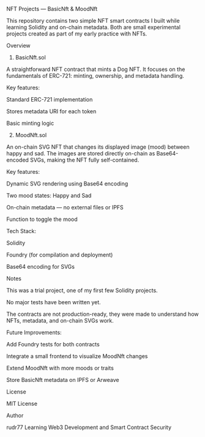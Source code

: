 NFT Projects — BasicNft & MoodNft

This repository contains two simple NFT smart contracts I built while learning Solidity and on-chain metadata.
Both are small experimental projects created as part of my early practice with NFTs.

Overview
1. BasicNft.sol

A straightforward NFT contract that mints a Dog NFT.
It focuses on the fundamentals of ERC-721: minting, ownership, and metadata handling.

Key features:

Standard ERC-721 implementation

Stores metadata URI for each token

Basic minting logic

2. MoodNft.sol

An on-chain SVG NFT that changes its displayed image (mood) between happy and sad.
The images are stored directly on-chain as Base64-encoded SVGs, making the NFT fully self-contained.

Key features:

Dynamic SVG rendering using Base64 encoding

Two mood states: Happy and Sad

On-chain metadata — no external files or IPFS

Function to toggle the mood

Tech Stack:

Solidity

Foundry (for compilation and deployment)

Base64 encoding for SVGs

Notes

This was a trial project, one of my first few Solidity projects.

No major tests have been written yet.

The contracts are not production-ready, they were made to understand how NFTs, metadata, and on-chain SVGs work.

Future Improvements:

Add Foundry tests for both contracts

Integrate a small frontend to visualize MoodNft changes

Extend MoodNft with more moods or traits

Store BasicNft metadata on IPFS or Arweave

License

MIT License

Author

rudr77
Learning Web3 Development and Smart Contract Security
